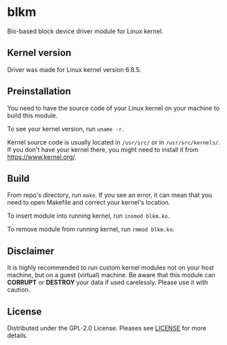 # blkm

Bio-based block device driver module for Linux kernel.

## Kernel version

Driver was made for Linux kernel version 6.8.5.

## Preinstallation

You need to have the source code of your Linux kernel on your machine to build this module.

To see your kernel version, run `uname -r`.

Kernel source code is usually located in `/usr/src/` or in `/usr/src/kernels/`. If you don't have your kernel there, you might need to install it from https://www.kernel.org/.

## Build

From repo's directory, run `make`. If you see an error, it can mean that you need to open Makefile and correct your kernel's location.

To insert module into running kernel, run `insmod blkm.ko`.

To remove module from running kernel, run `rmmod blkm.ko`.

## Disclaimer

It is highly recommended to run custom kernel modules not on your host machine, but on a guest (virtual) machine. Be aware that this module can **CORRUPT** or **DESTROY** your data if used carelessly.
Please use it with caution.

## License

Distributed under the GPL-2.0 License. Pleases see [LICENSE](https://github.com/spisladqo/blkm/blob/main/LICENSE) for more details.